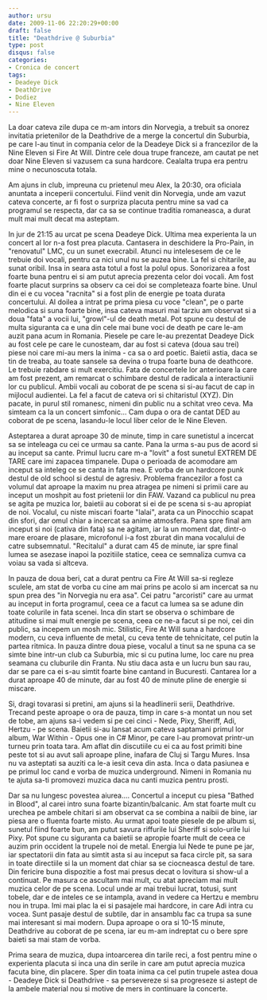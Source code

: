 ```yaml
---
author: ursu
date: 2009-11-06 22:20:29+00:00
draft: false
title: "Deathdrive @ Suburbia"
type: post
disqus: false
categories:
- Cronica de concert
tags:
- Deadeye Dick
- DeathDrive
- Dodiez
- Nine Eleven
---
```

La doar cateva zile dupa ce m-am intors din Norvegia, a trebuit sa onorez invitatia prietenilor de la Deathdrive de a merge la concertul din Suburbia, pe care l-au tinut in compania celor de la Deadeye Dick si a francezilor de la Nine Eleven si Fire At Will. Dintre cele doua trupe franceze, am cautat pe net doar Nine Eleven si vazusem ca suna hardcore. Cealalta trupa era pentru mine o necunoscuta totala.

Am ajuns in club, impreuna cu prietenul meu Alex, la 20:30, ora oficiala anuntata a inceperii concertului. Fiind venit din Norvegia, unde am vazut cateva concerte, ar fi fost o surpriza placuta pentru mine sa vad ca programul se respecta, dar ca sa se continue traditia romaneasca, a durat mult mai mult decat ma asteptam.

In jur de 21:15 au urcat pe scena Deadeye Dick. Ultima mea experienta la un concert al lor n-a fost prea placuta. Cantasera in deschidere la Pro-Pain, in "renovatul" LMC, cu un sunet execrabil. Atunci nu intelesesem de ce le trebuie doi vocali, pentru ca nici unul nu se auzea bine. La fel si chitarile, au sunat oribil. Insa in seara asta totul a fost la polul opus. Sonorizarea a fost foarte buna pentru ei si am putut aprecia prezenta celor doi vocali. Am fost foarte placut surprins sa observ ca cei doi se completeaza foarte bine. Unul din ei e cu vocea "racnita" si a fost plin de energie pe toata durata concertului. Al doilea a intrat pe prima piesa cu voce "clean", pe o parte melodica si suna foarte bine, insa cateva masuri mai tarziu am observat si a doua "fata" a vocii lui, "growl"-ul de death metal. Pot spune cu destul de multa siguranta ca e una din cele mai bune voci de death pe care le-am auzit pana acum in Romania. Piesele pe care le-au prezentat Deadeye Dick au fost cele pe care le cunosteam, dar au fost si cateva (doua sau trei) piese noi care mi-au mers la inima - ca sa o ard poetic. Baietii astia, daca se tin de treaba, au toate sansele sa devina o trupa foarte buna de deathcore. Le trebuie rabdare si mult exercitiu. Fata de concertele lor anterioare la care am fost prezent, am remarcat o schimbare destul de radicala a interactiunii lor cu publicul. Ambii vocali au coborat de pe scena si si-au facut de cap in mijlocul audientei. La fel a facut de cateva ori si chitaristul (XYZ). Din pacate, in purul stil romanesc, nimeni din public nu a schitat vreo ceva. Ma simteam ca la un concert simfonic... Cam dupa o ora de cantat DED au coborat de pe scena, lasandu-le locul liber celor de le Nine Eleven.

Asteptarea a durat aproape 30 de minute, timp in care sunetistul a incercat sa se inteleaga cu cei ce urmau sa cante. Pana la urma s-au pus de acord si au inceput sa cante. Primul lucru care m-a "lovit" a fost sunetul EXTREM DE TARE care imi zapacea timpanele. Dupa o perioada de acomodare am inceput sa inteleg ce se canta in fata mea. E vorba de un hardcore punk destul de old school si destul de agresiv. Problema francezilor a fost ca volumul dat aproape la maxim nu prea atragea pe nimeni si primii care au inceput un moshpit au fost prietenii lor din FAW. Vazand ca publicul nu prea se agita pe muzica lor, baietii au coborat si ei de pe scena si s-au apropiat de noi. Vocalul, cu niste miscari foarte "lalai", arata ca un Pinocchio scapat din sfori, dar omul chiar a incercat sa anime atmosfera. Pana spre final am inceput si noi (cativa din fata) sa ne agitam, iar la un moment dat, dintr-o mare eroare de plasare, microfonul i-a fost zburat din mana vocalului de catre subsemnatul. "Recitalul" a durat cam 45 de minute, iar spre final lumea se asezase inapoi la pozitiile statice, ceea ce semnaliza cumva ca voiau sa vada si altceva.

In pauza de doua beri, cat a durat pentru ca Fire At Will sa-si regleze sculele, am stat de vorba cu cine am mai prins pe acolo si am incercat sa nu spun prea des "in Norvegia nu era asa". Cei patru "arcoristi" care au urmat au inceput in forta programul, ceea ce a facut ca lumea sa se adune din toate colurile in fata scenei. Inca din start se observa o schimbare de atitudine si mai mult energie pe scena, ceea ce ne-a facut si pe noi, cei din public, sa incepem un mosh mic. Stilistic, Fire At Will suna a hardcore modern, cu ceva influente de metal, cu ceva tente de tehnicitate, cel putin la partea ritmica. In pauza dintre doua piese, vocalul a tinut sa ne spuna ca se simte bine intr-un club ca Suburbia, mic si cu putina lume, loc care nu prea seamana cu cluburile din Franta. Nu stiu daca asta e un lucru bun sau rau, dar se pare ca ei s-au simtit foarte bine cantand in Bucuresti. Cantarea lor a durat aproape 40 de minute, dar au fost 40 de minute pline de energie si miscare.

Si, dragi tovarasi si pretini, am ajuns si la headlinerii serii, Deathdrive. Trecand peste aproape o ora de pauza, timp in care s-a montat un nou set de tobe, am ajuns sa-i vedem si pe cei cinci - Nede, Pixy, Sheriff, Adi, Hertzu - pe scena. Baietii si-au lansat acum cateva saptamani primul lor album, War Within - Opus one in C# Minor, pe care l-au promovat printr-un turneu prin toata tara. Am aflat din discutiile cu ei ca au fost primiti bine peste tot si au avut sali aproape pline, inafara de Cluj si Targu Mures. Insa nu va asteptati sa auziti ca le-a iesit ceva din asta. Inca o data pasiunea e pe primul loc cand e vorba de muzica underground. Nimeni in Romania nu te ajuta sa-ti promovezi muzica daca nu canti muzica pentru prosti.

Dar sa nu lungesc povestea aiurea.... Concertul a inceput cu piesa "Bathed in Blood", al carei intro suna foarte bizantin/balcanic. Am stat foarte mult cu urechea pe ambele chitari si am observat ca se combina a naibii de bine, iar piesa are o fluenta foarte misto. Au urmat apoi toate piesele de pe album si, sunetul fiind foarte bun, am putut savura riffurile lui Sheriff si solo-urile lui Pixy. Pot spune cu siguranta ca baietii se apropie foarte mult de ceea ce auzim prin occident la trupele noi de metal. Energia lui Nede te pune pe jar, iar spectatorii din fata au simtit asta si au inceput sa faca circle pit, sa sara in toate directiile si la un moment dat chiar sa se ciocneasca destul de tare. Din fericire buna dispozitie a fost mai presus decat o lovitura si show-ul a continuat. Pe masura ce ascultam mai mult, cu atat apreciam mai mult muzica celor de pe scena. Locul unde ar mai trebui lucrat, totusi, sunt tobele, dar e de inteles ce se intampla, avand in vedere ca Hertzu e membru nou in trupa. Imi mai plac la ei si pasajele mai hardcore, in care Adi intra cu vocea. Sunt pasaje destul de subtile, dar in ansamblu fac ca trupa sa sune mai interesant si mai modern. Dupa aproape o ora si 10-15 minute, Deathdrive au coborat de pe scena, iar eu m-am indreptat cu o bere spre baieti sa mai stam de vorba.

Prima seara de muzica, dupa intoarcerea din tarile reci, a fost pentru mine o experienta placuta si inca una din serile in care am putut aprecia muzica facuta bine, din placere. Sper din toata inima ca cel putin trupele astea doua - Deadeye Dick si Deathdrive - sa persevereze si sa progreseze si astept de la ambele material nou si motive de mers in continuare la concerte.
